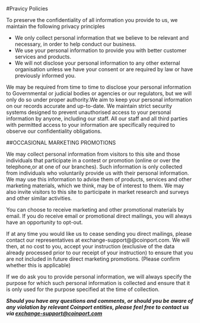 #Pravicy Policies

To preserve the confidentiality of all information you provide to us, we maintain the following privacy principles</br>
* We only collect personal information that we believe to be relevant and necessary, in order to help conduct our business.</br>
* We use your personal information to provide you with better customer services and products.</br>
* We will not disclose your personal information to any other external organisation unless we have your consent or are required by law or have previously informed you.



We may be required from time to time to disclose your personal information to Governmental or judicial bodies or agencies or our regulators, but we will only do so under proper authority.We aim to keep your personal information on our records accurate and up-to-date.
We maintain strict security systems designed to prevent unauthorised access to your personal information by anyone, including our staff.
All our staff and all third parties with permitted access to your information are specifically required to observe our confidentiality obligations.


##OCCASIONAL MARKETING PROMOTIONS

We may collect personal information from visitors to this site and those individuals that participate in a contest or promotion (online or over the telephone,or at one of our branches). Such information is only collected from individuals who voluntarily provide us with their personal information. We may use this information to advise them of products, services and other marketing materials, which we think, may be of interest to them. We may also invite visitors to this site to participate in market research and surveys and other similar activities.



You can choose to receive marketing and other promotional materials by email. If you do receive email or promotional direct mailings, you will always have an opportunity to opt-out.



If at any time you would like us to cease sending you direct mailings, please contact our representatives at exchange-support@@coinport.com. We will then, at no cost to you, accept your instruction (exclusive of the data already processed prior to our receipt of your instruction) to ensure that you are not included in future direct marketing promotions. (Please confirm whether this is applicable)



If we do ask you to provide personal information, we will always specify the purpose for which such personal information is collected and ensure that it is only used for the purpose specified at the time of collection.

***Should you have any questions and comments, or should you be aware of any violation by relevant Coinport entities, please feel free to contact us via exchange-support@coinport.com***